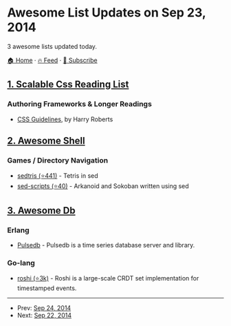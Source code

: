 # Awesome List Updates on Sep 23, 2014

3 awesome lists updated today.

[🏠 Home](/README.md) · [🔥 Feed](https://test.trackawesomelist.com/feed.xml) · [📮 Subscribe](https://trackawesomelist.us17.list-manage.com/subscribe?u=d2f0117aa829c83a63ec63c2f&id=36a103854c)



## [1. Scalable Css Reading List](/content/davidtheclark/scalable-css-reading-list/README.md)

### Authoring Frameworks & Longer Readings

*   [CSS Guidelines](http://cssguidelin.es/), by Harry Roberts

## [2. Awesome Shell](/content/alebcay/awesome-shell/README.md)

### Games / Directory Navigation

*   [sedtris (⭐441)](https://github.com/uuner/sedtris) - Tetris in sed
*   [sed-scripts (⭐40)](https://github.com/aureliojargas/sed-scripts) - Arkanoid and Sokoban written using sed

## [3. Awesome Db](/content/numetriclabz/awesome-db/README.md)

### Erlang

*   [Pulsedb](http://pulsedb.io) - Pulsedb is a time series database server and library.

### Go-lang

*   [roshi (⭐3k)](https://github.com/soundcloud/roshi/) - Roshi is a large-scale CRDT set implementation for timestamped events.

---

- Prev: [Sep 24, 2014](/content/2014/09/24/README.md)
- Next: [Sep 22, 2014](/content/2014/09/22/README.md)